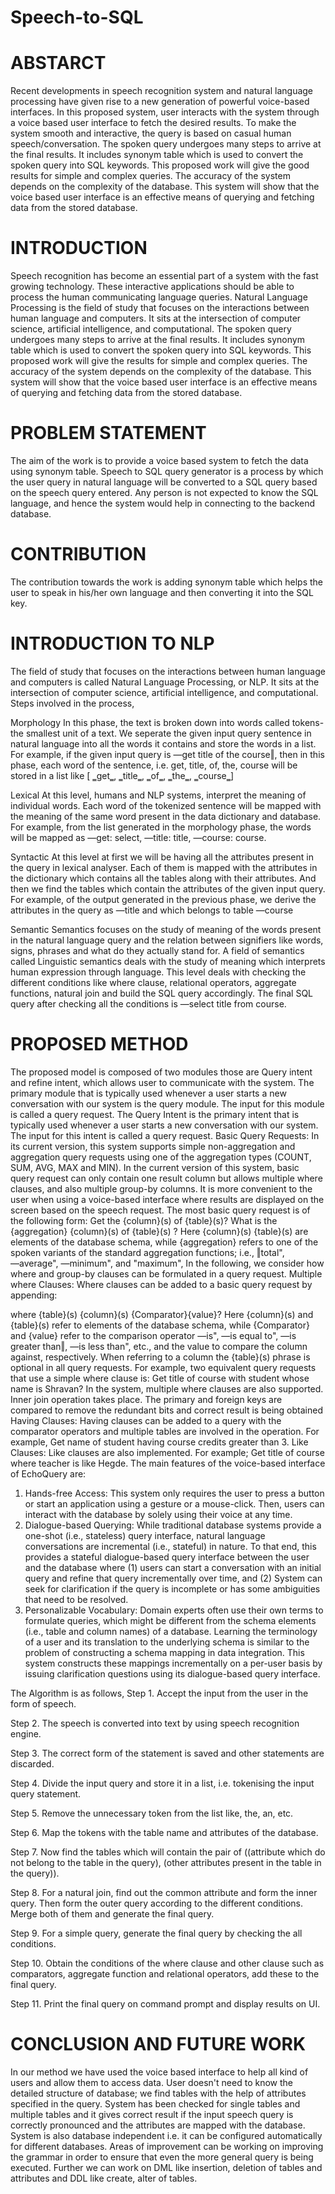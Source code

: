 # Speech-to-SQL

# ABSTARCT

Recent developments in speech recognition system and natural language processing have given rise to a new generation of powerful voice-based interfaces. In this proposed system, user interacts with the system through a voice based user interface to fetch the desired results. To make the system smooth and interactive, the query is based on casual human speech/conversation. The spoken query undergoes many steps to arrive at the final results. It includes synonym table which is used to convert the spoken query into SQL keywords. This proposed work will give the good results for simple and complex queries. The accuracy of the system depends on the complexity of the database. This system will show that the voice based user interface is an effective means of querying and fetching data from the stored database.


# INTRODUCTION

Speech recognition has become an essential part of a system with the fast growing technology. These interactive applications should be able to process the human communicating language queries. Natural Language Processing is the field of study that focuses on the interactions between human language and computers. It sits at the intersection of computer science, artificial intelligence, and computational. The spoken query undergoes many steps to arrive at the final results. It includes synonym table which is used to convert the spoken query into SQL keywords. This proposed work will give the results for simple and complex queries. The accuracy of the system depends on the complexity of the database. This system will show that the voice based user interface is an effective means of querying and fetching data from the stored database.


# PROBLEM STATEMENT

The aim of the work is to provide a voice based system to fetch the data using synonym table. Speech to SQL query generator is a process by which the user query in natural language will be converted to a SQL query based on the speech query entered. Any person is not expected to know the SQL language, and hence the system would help in connecting to the backend database.


# CONTRIBUTION

The contribution towards the work is adding synonym table which helps the user to speak in his/her own language and then converting it into the SQL key.


# INTRODUCTION TO NLP

The field of study that focuses on the interactions between human language and computers is called Natural Language Processing, or NLP. It sits at the intersection of computer science, artificial intelligence, and computational.
Steps involved in the process,

Morphology
In this phase, the text is broken down into words called tokens- the smallest unit of a text. We seperate the given input query sentence in natural language into all the words it contains and store the words in a list. For example, if the given input query is ―get title of the course‖, then in this phase, each word of the sentence, i.e. get, title, of, the, course will be stored in a list like [ ‗get‗, ‗title‗, ‗of‗, ‗the‗, ‗course‗]

Lexical
At this level, humans and NLP systems, interpret the meaning of individual words. Each word of the tokenized sentence will be mapped with the meaning of the same word present in the data dictionary and database. For example, from the list generated in the morphology phase, the words will be mapped as ―get: select, ―title: title, ―course: course.

Syntactic
At this level at first we will be having all the attributes present in the query in lexical analyser. Each of them is mapped with the attributes in the dictionary which contains all the tables along with their attributes. And then we find the tables which contain the attributes of the given input query. For example, of the output generated in the previous phase, we derive the attributes in the query as ―title and which belongs to table ―course

Semantic
Semantics focuses on the study of meaning of the words present in the natural language query and the relation between signifiers like words, signs, phrases and what do they actually stand for. A field of semantics called Linguistic semantics deals with the study of meaning which interprets human expression through language. This level deals with checking the different conditions like where clause, relational operators, aggregate functions, natural join and build the SQL query accordingly. The final SQL query after checking all the conditions is ―select title from course.


# PROPOSED METHOD

The proposed model is composed of two modules those are Query intent and refine intent, which allows user to communicate with the system. The primary module that is typically used whenever a user starts a new conversation with our system is the query module. The input for this module is called a query request. 
The Query Intent is the primary intent that is typically used whenever a user starts a new conversation with our system. The input for this intent is called a query request. Basic Query Requests: In its current version, this system supports simple non-aggregation and aggregation query requests using one of the aggregation types (COUNT, SUM, AVG, MAX and MIN). 
In the current version of this system, basic query request can only contain one result column but allows multiple where clauses, and also multiple group-by columns. It is more convenient to the user when using a voice-based interface where results are displayed on the screen based on the speech request. The most basic query request is of the following form: Get the {column}(s) of {table}(s)? What is the {aggregation} {column}(s) of {table}(s) ? Here {column}(s) {table}(s) are elements of the database schema, while {aggregation} refers to one of the spoken variants of the standard aggregation functions; i.e., ‖total", ―average", ―minimum", and "maximum", In the following, we consider how where and group-by clauses can be formulated in a query request. Multiple where Clauses: Where clauses can be added to a basic query request by appending:

where {table}(s) {column}(s) {Comparator}{value}? Here {column}(s) and {table}(s) refer to elements of the database schema, while {Comparator} and {value} refer to the comparison operator ―is", ―is equal to", ―is greater than‖, ―is less than", etc., and the value to compare the column against, respectively. When referring to a column the {table}(s) phrase is optional in all query requests. For example, two equivalent query requests that use a simple where clause is: Get title of course with student whose name is Shravan? In the system, multiple where clauses are also supported. Inner join operation takes place. The primary and foreign keys are compared to remove the redundant bits and correct result is being obtained Having Clauses: Having clauses can be added to a query with the comparator operators and multiple tables are involved in the operation. For example, Get name of student having course credits greater than 3. Like Clauses: Like clauses are also implemented. For example; Get title of course where teacher is like Hegde. The main features of the voice-based interface of EchoQuery are: 
1. Hands-free Access: This system only requires the user to press a button or start an application using a gesture or a mouse-click. Then, users can interact with the database by solely using their voice at any time. 
2. Dialogue-based Querying: While traditional database systems provide a one-shot (i.e., stateless) query interface, natural language conversations are incremental (i.e., stateful) in nature. To that end, this provides a stateful dialogue-based query interface between the user and the database where (1) users can start a conversation with an initial query and refine that query incrementally over time, and (2) System can seek for clarification if the query is incomplete or has some ambiguities that need to be resolved.
3. Personalizable Vocabulary: Domain experts often use their own terms to formulate queries, which might be different from the schema elements (i.e., table and column names) of a database. Learning the terminology of a user and its translation to the underlying schema is similar to the problem of constructing a schema mapping in data integration. This system constructs these mappings incrementally on a per-user basis by issuing clarification questions using its dialogue-based query interface.


The Algorithm is as follows,
Step 1. Accept the input from the user in the form of speech.

Step 2. The speech is converted into text by using speech recognition engine.

Step 3. The correct form of the statement is saved and other statements are discarded.

Step 4. Divide the input query and store it in a list, i.e. tokenising the input query statement.

Step 5. Remove the unnecessary token from the list like, the, an, etc.

Step 6. Map the tokens with the table name and attributes of the database.

Step 7. Now find the tables which will contain the pair of ((attribute which do not belong to the table in the query), (other attributes present in the table in the query)).

Step 8. For a natural join, find out the common attribute and form the inner query. Then form the outer query according to the different conditions. Merge both of them and generate the final query.

Step 9. For a simple query, generate the final query by checking the all conditions.

Step 10. Obtain the conditions of the where clause and other clause such as comparators, aggregate function and relational operators, add these to the final query.

Step 11. Print the final query on command prompt and display results on UI.


# CONCLUSION AND FUTURE WORK

In our method we have used the voice based interface to help all kind of users and allow them to access data. User doesn't need to know the detailed structure of database; we find tables with the help of attributes specified in the query. System has been checked for single tables and multiple tables and it gives correct result if the input speech query is correctly pronounced and the attributes are mapped with the database. System is also database independent i.e. it can be configured automatically for different databases. Areas of improvement can be working on improving the grammar in order to ensure that even the more general query is being executed. Further we can work on DML like insertion, deletion of tables and attributes and DDL like create, alter of tables.
